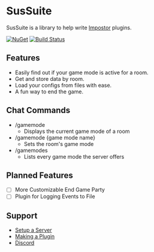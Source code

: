 # SusSuite

SusSuite is a library to help write [Impostor](https://github.com/Impostor/Impostor) plugins.

[![NuGet](https://img.shields.io/nuget/vpre/SusSuite.Core)](https://www.nuget.org/packages/SusSuite.Core/)
[![Build Status](https://dev.azure.com/steinhoff/SusSuite/_apis/build/status/SusSuite.SusSuite?branchName=master)](https://dev.azure.com/steinhoff/SusSuite/_build/latest?definitionId=7&branchName=master)

## Features

- Easily find out if your game mode is active for a room.
- Get and store data by room.
- Load your configs from files with ease.
- A fun way to end the game.

## Chat Commands

- /gamemode
  - Displays the current game mode of a room
- /gamemode {game mode name}
  - Sets the room's game mode
- /gamemodes
  - Lists every game mode the server offers

## Planned Features

- [ ] More Customizable End Game Party
- [ ] Plugin for Logging Events to File

## Support

- [Setup a Server](docs/ServerSetup.md)  
- [Making a Plugin](docs/PluginDev.md)
- [Discord](https://discord.gg/ANtKKGxN2e)